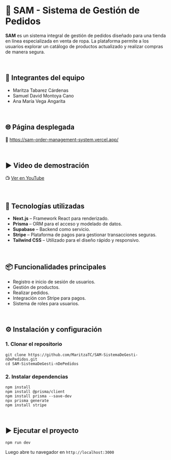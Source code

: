# 🧾 SAM - Sistema de Gestión de Pedidos

**SAM** es un sistema integral de gestión de pedidos diseñado para una tienda en línea especializada en venta de ropa. La plataforma permite a los usuarios explorar un catálogo de productos actualizado y realizar compras de manera segura.

<br>

## 👥 Integrantes del equipo

- Maritza Tabarez Cárdenas
- Samuel David Montoya Cano
- Ana María Vega Angarita

<br>

## 🌐 Página desplegada

🔗 https://sam-order-management-system.vercel.app/

<br>

## ▶️ Video de demostración

📺 [Ver en YouTube](https://www.youtube.com/watch?v=xxxxxxxxxxx)

<br>

## 🚀 Tecnologías utilizadas

- **Next.js** – Framework React para renderizado.
- **Prisma** – ORM para el acceso y modelado de datos.
- **Supabase** – Backend como servicio.
- **Stripe** – Plataforma de pagos para gestionar transacciones seguras.
- **Tailwind CSS** – Utilizado para el diseño rápido y responsivo.

<br>

## 📦 Funcionalidades principales

- Registro e inicio de sesión de usuarios.
- Gestión de productos.
- Realizar pedidos.
- Integración con Stripe para pagos.
- Sistema de roles para usuarios.

<br>

## ⚙️ Instalación y configuración

### 1. Clonar el repositorio

```
git clone https://github.com/MaritzaTC/SAM-SistemaDeGesti-nDePedidos.git
cd SAM-SistemaDeGesti-nDePedidos
```

### 2. Instalar dependencias

```
npm install
npm install @prisma/client
npm install prisma --save-dev
npx prisma generate
npm install stripe
```

<br>

## ▶️ Ejecutar el proyecto

```
npm run dev
```

Luego abre tu navegador en `http://localhost:3000`
